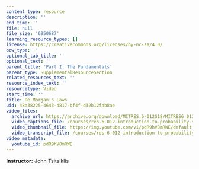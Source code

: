 ```yaml
---
content_type: resource
description: ''
end_time: ''
file: null
file_size: '6950687'
learning_resource_types: []
license: https://creativecommons.org/licenses/by-nc-sa/4.0/
ocw_type: ''
optional_tab_title: ''
optional_text: ''
parent_title: 'Part I: The Fundamentals'
parent_type: SupplementalResourceSection
related_resources_text: ''
resource_index_text: ''
resourcetype: Video
start_time: ''
title: De Morgan's Laws
uid: 48a38225-4643-4817-bf4f-d32b12fab8ae
video_files:
  archive_url: https://archive.org/download/MITRES.6-012S18/MITRES6_012S18_S01-02_300k.mp4
  video_captions_file: /courses/res-6-012-introduction-to-probability-spring-2018/cc41ad8b780f5e05b484d0c24f76c0af_pdR9hV8mRWE.vtt
  video_thumbnail_file: https://img.youtube.com/vi/pdR9hV8mRWE/default.jpg
  video_transcript_file: /courses/res-6-012-introduction-to-probability-spring-2018/9ad7b3ec3ed432e54a36285db9879109_pdR9hV8mRWE.pdf
video_metadata:
  youtube_id: pdR9hV8mRWE
---
```


**Instructor:** John Tsitsiklis

